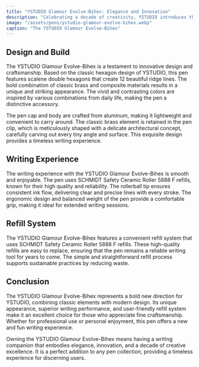 ```yaml
---
title: "YSTUDIO Glamour Evolve-Bihex: Elegance and Innovation"
description: "Celebrating a decade of creativity, YSTUDIO introduces the Glamour Evolve-Bihex, a bold and stylish writing instrument that combines classic brass with modern composite materials."
image: "/assets/pens/ystudio-glamour-evolve-bihex.webp"
caption: "The YSTUDIO Glamour Evolve-Bihex"
---
```


## Design and Build

The YSTUDIO Glamour Evolve-Bihex is a testament to innovative design and craftsmanship. Based on the classic hexagon design of YSTUDIO, this pen features scalene double hexagons that create 12 beautiful ridge lines. The bold combination of classic brass and composite materials results in a unique and striking appearance. The vivid and contrasting colors are inspired by various combinations from daily life, making the pen a distinctive accessory.

The pen cap and body are crafted from aluminum, making it lightweight and convenient to carry around. The classic brass element is retained in the pen clip, which is meticulously shaped with a delicate architectural concept, carefully carving out every tiny angle and surface. This exquisite design provides a timeless writing experience.

## Writing Experience

The writing experience with the YSTUDIO Glamour Evolve-Bihex is smooth and enjoyable. The pen uses SCHMIDT Safety Ceramic Roller 5888 F refills, known for their high quality and reliability. The rollerball tip ensures consistent ink flow, delivering clear and precise lines with every stroke. The ergonomic design and balanced weight of the pen provide a comfortable grip, making it ideal for extended writing sessions.

## Refill System

The YSTUDIO Glamour Evolve-Bihex features a convenient refill system that uses SCHMIDT Safety Ceramic Roller 5888 F refills. These high-quality refills are easy to replace, ensuring that the pen remains a reliable writing tool for years to come. The simple and straightforward refill process supports sustainable practices by reducing waste.

## Conclusion

The YSTUDIO Glamour Evolve-Bihex represents a bold new direction for YSTUDIO, combining classic elements with modern design. Its unique appearance, superior writing performance, and user-friendly refill system make it an excellent choice for those who appreciate fine craftsmanship. Whether for professional use or personal enjoyment, this pen offers a new and fun writing experience.

Owning the YSTUDIO Glamour Evolve-Bihex means having a writing companion that embodies elegance, innovation, and a decade of creative excellence. It is a perfect addition to any pen collection, providing a timeless experience for discerning users.